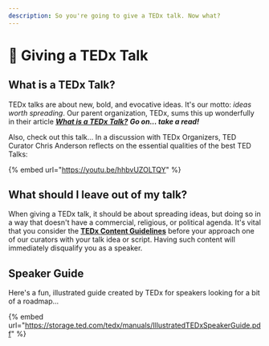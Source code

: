 ```yaml
---
description: So you're going to give a TEDx talk. Now what?
---
```


# 🤔 Giving a TEDx Talk



## What is a TEDx Talk?

TEDx talks are about new, bold, and evocative ideas. It's our motto: _ideas worth spreading_. Our parent organization, TEDx, sums this up wonderfully in their article [_**What is a TEDx Talk?**_](https://www.ted.com/participate/organize-a-local-tedx-event/tedx-organizer-guide/speakers-program/what-is-a-tedx-talk) _**Go on... take a read!**_

Also, check out this talk... In a discussion with TEDx Organizers, TED Curator Chris Anderson reflects on the essential qualities of the best TED Talks:

{% embed url="https://youtu.be/hhbvUZOLTQY" %}

## What should I leave out of my talk?

When giving a TEDx talk, it should be about spreading ideas, but doing so in a way that doesn't have a commercial, religious, or political agenda. It's vital that you consider the [**TEDx Content Guidelines**](https://www.ted.com/participate/organize-a-local-tedx-event/tedx-organizer-guide/speakers-program/prepare-your-speaker/tedx-content-guidelines-details) before your approach one of our curators with your talk idea or script. Having such content will immediately disqualify you as a speaker.

## Speaker Guide

Here's a fun, illustrated guide created by TEDx for speakers looking for a bit of a roadmap...

{% embed url="https://storage.ted.com/tedx/manuals/IllustratedTEDxSpeakerGuide.pdf" %}

